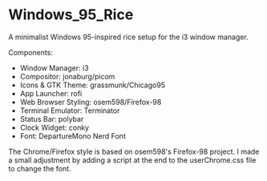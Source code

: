 # Windows_95_Rice

A minimalist Windows 95-inspired rice setup for the i3 window manager.

Components:
- Window Manager: i3
- Compositor: jonaburg/picom
- Icons & GTK Theme: grassmunk/Chicago95
- App Launcher: rofi
- Web Browser Styling: osem598/Firefox-98
- Terminal Emulator: Terminator
- Status Bar: polybar
- Clock Widget: conky
- Font: DepartureMono Nerd Font

The Chrome/Firefox style is based on osem598's Firefox-98 project. I made a small adjustment by adding a script at the end to the userChrome.css file to change the font.
